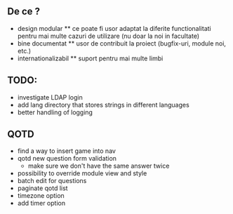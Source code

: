## De ce ?
* design modular
** ce poate fi usor adaptat la diferite functionalitati pentru mai multe cazuri
de utilizare (nu doar la noi in facultate)
* bine documentat
** usor de contribuit la proiect (bugfix-uri, module noi, etc.)
* internationalizabil
** suport pentru mai multe limbi


## TODO:
* investigate LDAP login
* add lang directory that stores strings in different languages
* better handling of logging

## QOTD
* find a way to insert game into nav
* qotd new question form validation
	* make sure we don't have the same answer twice
* possibility to override module view and style
* batch edit for questions
* paginate qotd list
* timezone option
* add timer option